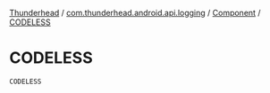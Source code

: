 [Thunderhead](../../index.md) / [com.thunderhead.android.api.logging](../index.md) / [Component](index.md) / [CODELESS](./-c-o-d-e-l-e-s-s.md)

# CODELESS

`CODELESS`